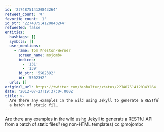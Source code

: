```yaml
---
id: '227487514120843264'
retweet_count: '0'
favorite_count: '1'
id_str: '227487514120843264'
retweeted: false
entities:
  hashtags: []
  symbols: []
  user_mentions:
    - name: Tom Preston-Werner
      screen_name: mojombo
      indices:
        - '131'
        - '139'
      id_str: '5502392'
      id: '5502392'
  urls: []
original_url: https://twitter.com/benbalter/status/227487514120843264
date: '2012-07-23T19:37:04.000Z'
title: >-
  Are there any examples in the wild using Jekyll to generate a RESTful API from
  a batch of static fil…
---
```


Are there any examples in the wild using Jekyll to generate a RESTful API from a batch of static files? (eg non-HTML templates) cc @mojombo